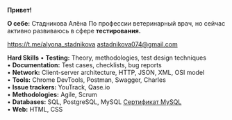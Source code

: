 **Привет!**

**О себе:**
Стадникова Алёна
По профессии ветеринарный врач, но сейчас активно развиваюсь в сфере **тестирования.** 

https://t.me/alyona_stadnikova
astadnikova074@gmail.com

**Hard Skills**
• **Testing:** Theory, methodologies, test design techniques  
• **Documentation:** Test cases, checklists, bug reports  
• **Network:** Client-server architecture, HTTP, JSON, XML, OSI model  
• **Tools:** Chrome DevTools, Postman, Swagger, Charles  
• **Issue trackers:** YouTrack, Qase.io  
• **Methodologies:** Agile, Scrum  
• **Databases:** SQL, PostgreSQL, MySQL [Сертификат MySQL](https://drive.google.com/file/d/126GSz-NtdOFpT-a7fKFKU5xms8HxN1gQ/view?usp=sharing)  
• **Web:** HTML, CSS  

<!---
AlyonaS-QA/AlyonaS-QA is a ✨ special ✨ repository because its `README.md` (this file) appears on your GitHub profile.
You can click the Preview link to take a look at your changes.
--->
